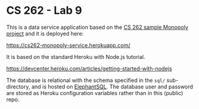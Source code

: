 # CS 262 - Lab 9

This is a data service application based on the [CS 262 sample Monopoly project](https://github.com/calvin-cs262-organization/monopoly-project) 
and it is deployed here:
          
<https://cs262-monopoly-service.herokuapp.com/>

It is based on the standard Heroku with Node.js tutorial.

<https://devcenter.heroku.com/articles/getting-started-with-nodejs>  

The database is relational with the schema specified in the `sql/` sub-directory,
 and is hosted on [ElephantSQL](https://www.elephantsql.com/). The database user
and password are stored as Heroku configuration variables rather than in this (public) repo.
 
